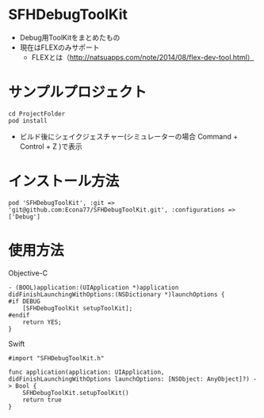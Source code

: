 # SFHDebugToolKit
- Debug用ToolKitをまとめたもの
- 現在はFLEXのみサポート
    - FLEXとは（http://natsuapps.com/note/2014/08/flex-dev-tool.html）

# サンプルプロジェクト
```
cd ProjectFolder
pod install
```

- ビルド後にシェイクジェスチャー(シミュレーターの場合 Command + Control + Z )で表示

# インストール方法
```
pod 'SFHDebugToolKit', :git => 'git@github.com:Econa77/SFHDebugToolKit.git', :configurations => ['Debug']
```

# 使用方法
Objective-C
```
- (BOOL)application:(UIApplication *)application didFinishLaunchingWithOptions:(NSDictionary *)launchOptions {
#if DEBUG
    [SFHDebugToolKit setupToolKit];
#endif
    return YES;
}
```

Swift
``` BridgeHeader
#import "SFHDebugToolKit.h"
```
```
func application(application: UIApplication, didFinishLaunchingWithOptions launchOptions: [NSObject: AnyObject]?) -> Bool {
    SFHDebugToolKit.setupToolKit()
    return true
}
```

